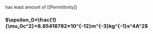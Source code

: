 has least amount of [[Permittivity]]
### $\epsilon_0=\frac{1}{\mu_0c^2}=8.85418782×10^{-12}m^{-3}kg^{-1}s^4A^2$